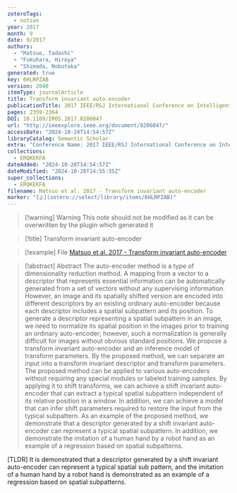 ```yaml
---
zoteroTags:
  - notion
year: 2017
month: 9
date: 9/2017
authors:
  - "Matsuo, Tadashi"
  - "Fukuhara, Hiroya"
  - "Shimada, Nobutaka"
generated: true
key: 6HLRPZAB
version: 2040
itemType: journalArticle
title: Transform invariant auto-encoder
publicationTitle: 2017 IEEE/RSJ International Conference on Intelligent Robots and Systems (IROS)
pages: 2359-2364
DOI: 10.1109/IROS.2017.8206047
url: "http://ieeexplore.ieee.org/document/8206047/"
accessDate: "2024-10-28T14:54:57Z"
libraryCatalog: Semantic Scholar
extra: "Conference Name: 2017 IEEE/RSJ International Conference on Intelligent Robots and Systems (IROS) ISBN: 9781538626825 Place: Vancouver, BC Publisher: IEEE"
collections:
  - ERQKEKFA
dateAdded: "2024-10-28T14:54:57Z"
dateModified: "2024-10-28T14:55:35Z"
super_collections:
  - ERQKEKFA
filename: Matsuo et al. 2017 - Transform invariant auto-encoder
marker: "[🇿](zotero://select/library/items/6HLRPZAB)"
---
```


>[!warning] Warning
> This note should not be modified as it can be overwritten by the plugin which generated it

> [!title] Transform invariant auto-encoder

> [!example] File
> [Matsuo et al. 2017 - Transform invariant auto-encoder](Matsuo%20et%20al.%202017%20-%20Transform%20invariant%20auto-encoder.pdf)

> [!abstract] Abstract
> The auto-encoder method is a type of dimensionality reduction method. A mapping from a vector to a descriptor that represents essential information can be automatically generated from a set of vectors without any supervising information. However, an image and its spatially shifted version are encoded into different descriptors by an existing ordinary auto-encoder because each descriptor includes a spatial subpattern and its position. To generate a descriptor representing a spatial subpattern in an image, we need to normalize its spatial position in the images prior to training an ordinary auto-encoder; however, such a normalization is generally difficult for images without obvious standard positions. We propose a transform invariant auto-encoder and an inference model of transform parameters. By the proposed method, we can separate an input into a transform invariant descriptor and transform parameters. The proposed method can be applied to various auto-encoders without requiring any special modules or labeled training samples. By applying it to shift transforms, we can achieve a shift invariant auto-encoder that can extract a typical spatial subpattern independent of its relative position in a window. In addition, we can achieve a model that can infer shift parameters required to restore the input from the typical subpattern. As an example of the proposed method, we demonstrate that a descriptor generated by a shift invariant auto-encoder can represent a typical spatial subpattern. In addition, we demonstrate the imitation of a human hand by a robot hand as an example of a regression based on spatial subpatterns.

[TLDR] It is demonstrated that a descriptor generated by a shift invariant auto-encoder can represent a typical spatial sub pattern, and the imitation of a human hand by a robot hand is demonstrated as an example of a regression based on spatial subpatterns.


